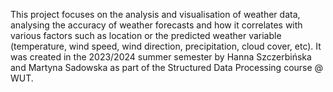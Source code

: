 This project focuses on the analysis and visualisation of weather data, analysing the accuracy of weather forecasts and how it correlates with various factors such as location or the predicted weather variable (temperature, wind speed, wind direction, precipitation, cloud cover, etc). It was created in the 2023/2024 summer semester by Hanna Szczerbińska and Martyna Sadowska as part of the Structured Data Processing course @ WUT. 

